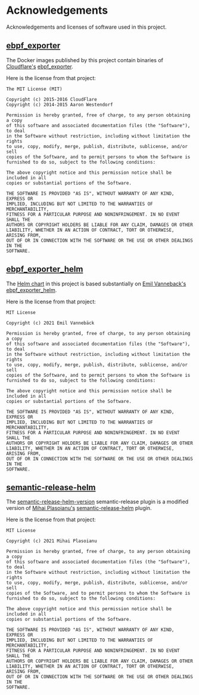 # Acknowledgements

Acknowledgements and licenses of software used in this project.

## [ebpf\_exporter](https://github.com/cloudflare/ebpf_exporter) 

The Docker images published by this project contain binaries of
[Cloudflare's](https://github.com/cloudflare) [ebpf\_exporter](https://github.com/cloudflare/ebpf_exporter).

Here is the license from that project:

```
The MIT License (MIT)

Copyright (c) 2015-2016 CloudFlare
Copyright (c) 2014-2015 Aaron Westendorf

Permission is hereby granted, free of charge, to any person obtaining a copy
of this software and associated documentation files (the "Software"), to deal
in the Software without restriction, including without limitation the rights
to use, copy, modify, merge, publish, distribute, sublicense, and/or sell
copies of the Software, and to permit persons to whom the Software is
furnished to do so, subject to the following conditions:

The above copyright notice and this permission notice shall be included in all
copies or substantial portions of the Software.

THE SOFTWARE IS PROVIDED "AS IS", WITHOUT WARRANTY OF ANY KIND, EXPRESS OR
IMPLIED, INCLUDING BUT NOT LIMITED TO THE WARRANTIES OF MERCHANTABILITY,
FITNESS FOR A PARTICULAR PURPOSE AND NONINFRINGEMENT. IN NO EVENT SHALL THE
AUTHORS OR COPYRIGHT HOLDERS BE LIABLE FOR ANY CLAIM, DAMAGES OR OTHER
LIABILITY, WHETHER IN AN ACTION OF CONTRACT, TORT OR OTHERWISE, ARISING FROM,
OUT OF OR IN CONNECTION WITH THE SOFTWARE OR THE USE OR OTHER DEALINGS IN THE
SOFTWARE.
```

## [ebpf\_exporter\_helm](https://github.com/vanneback/ebpf_exporter_helm)

The [Helm chart](https://github.com/teacherspayteachers/ebpf-exporter-deploy/tree/master/ebpf-exporter-helm/charts/ebpf-exporter)
 in this project is based substantially on [Emil Vanneback's](https://github.com/vanneback) [ebpf\_exporter\_helm](https://github.com/vanneback/ebpf_exporter_helm).

Here is the license from that project:

```
MIT License

Copyright (c) 2021 Emil Vannebäck

Permission is hereby granted, free of charge, to any person obtaining a copy
of this software and associated documentation files (the "Software"), to deal
in the Software without restriction, including without limitation the rights
to use, copy, modify, merge, publish, distribute, sublicense, and/or sell
copies of the Software, and to permit persons to whom the Software is
furnished to do so, subject to the following conditions:

The above copyright notice and this permission notice shall be included in all
copies or substantial portions of the Software.

THE SOFTWARE IS PROVIDED "AS IS", WITHOUT WARRANTY OF ANY KIND, EXPRESS OR
IMPLIED, INCLUDING BUT NOT LIMITED TO THE WARRANTIES OF MERCHANTABILITY,
FITNESS FOR A PARTICULAR PURPOSE AND NONINFRINGEMENT. IN NO EVENT SHALL THE
AUTHORS OR COPYRIGHT HOLDERS BE LIABLE FOR ANY CLAIM, DAMAGES OR OTHER
LIABILITY, WHETHER IN AN ACTION OF CONTRACT, TORT OR OTHERWISE, ARISING FROM,
OUT OF OR IN CONNECTION WITH THE SOFTWARE OR THE USE OR OTHER DEALINGS IN THE
SOFTWARE.
```

## [semantic-release-helm](https://github.com/m1pl/semantic-release-helm)

The [semantic-release-helm-version](https://github.com/teacherspayteachers/ebpf-exporter-deploy/tree/master/ebpf-exporter-helm/plugins/semantic-release-helm-version) semantic-release plugin is a modified version of [Mihai Plasoianu's](https://github.com/m1pl) [semantic-release-helm](https://github.com/m1pl/semantic-release-helm) plugin.

Here is the license from that project:

```
MIT License

Copyright (c) 2021 Mihai Plasoianu

Permission is hereby granted, free of charge, to any person obtaining a copy
of this software and associated documentation files (the "Software"), to deal
in the Software without restriction, including without limitation the rights
to use, copy, modify, merge, publish, distribute, sublicense, and/or sell
copies of the Software, and to permit persons to whom the Software is
furnished to do so, subject to the following conditions:

The above copyright notice and this permission notice shall be included in all
copies or substantial portions of the Software.

THE SOFTWARE IS PROVIDED "AS IS", WITHOUT WARRANTY OF ANY KIND, EXPRESS OR
IMPLIED, INCLUDING BUT NOT LIMITED TO THE WARRANTIES OF MERCHANTABILITY,
FITNESS FOR A PARTICULAR PURPOSE AND NONINFRINGEMENT. IN NO EVENT SHALL THE
AUTHORS OR COPYRIGHT HOLDERS BE LIABLE FOR ANY CLAIM, DAMAGES OR OTHER
LIABILITY, WHETHER IN AN ACTION OF CONTRACT, TORT OR OTHERWISE, ARISING FROM,
OUT OF OR IN CONNECTION WITH THE SOFTWARE OR THE USE OR OTHER DEALINGS IN THE
SOFTWARE.
```
